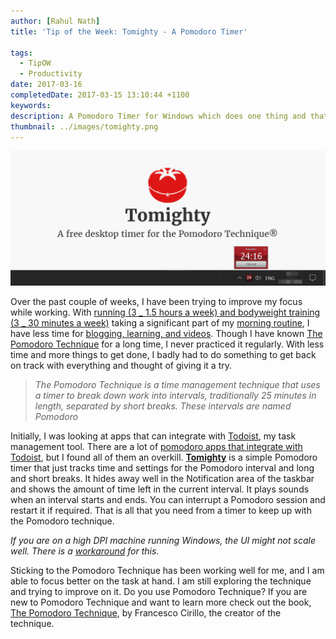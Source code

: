```yaml
---
author: [Rahul Nath]
title: 'Tip of the Week: Tomighty - A Pomodoro Timer'
  
tags:
  - TipOW
  - Productivity
date: 2017-03-16
completedDate: 2017-03-15 13:10:44 +1100
keywords:
description: A Pomodoro Timer for Windows which does one thing and that thing right
thumbnail: ../images/tomighty.png
---
```



[![Tomighty, Pomodoro Timer](../images/tomighty.png)](http://tomighty.org/)

Over the past couple of weeks, I have been trying to improve my focus while working. With [running (3 _ 1.5 hours a week) and bodyweight training (3 _ 30 minutes a week)](http://www.rahulpnath.com/blog/how-i-lost-13-kilos-in-one-and-half-months/) taking a significant part of my [morning routine](http://www.rahulpnath.com/blog/morning_routine/), I have less time for [blogging, learning, and videos](http://www.rahulpnath.com/blog/2016-recap/). Though I have known [The Pomodoro Technique](https://en.wikipedia.org/wiki/Pomodoro_Technique) for a long time, I never practiced it regularly. With less time and more things to get done, I badly had to do something to get back on track with everything and thought of giving it a try.

> _The Pomodoro Technique is a time management technique that uses a timer to break down work into intervals, traditionally 25 minutes in length, separated by short breaks. These intervals are named Pomodoro_

Initially, I was looking at apps that can integrate with [Todoist](http://www.rahulpnath.com/blog/todoist-manage-your-todo-list/), my task management tool. There are a lot of [pomodoro apps that integrate with Todoist](https://support.todoist.com/hc/en-us/articles/210762349-Pomodoro-with-Todoist), but I found all of them an overkill.
[**Tomighty**](http://tomighty.org/) is a simple Pomodoro timer that just tracks time and settings for the Pomodoro interval and long and short breaks. It hides away well in the Notification area of the taskbar and shows the amount of time left in the current interval. It plays sounds when an interval starts and ends. You can interrupt a Pomodoro session and restart it if required. That is all that you need from a timer to keep up with the Pomodoro technique.

_If you are on a high DPI machine running Windows, the UI might not scale well. There is a [workaround](https://github.com/tomighty/tomighty/issues/115) for this._

Sticking to the Pomodoro Technique has been working well for me, and I am able to focus better on the task at hand. I am still exploring the technique and trying to improve on it. Do you use Pomodoro Technique? If you are new to Pomodoro Technique and want to learn more check out the book, [The Pomodoro Technique](http://amzn.to/2nCSZW1), by Francesco Cirillo, the creator of the technique.
